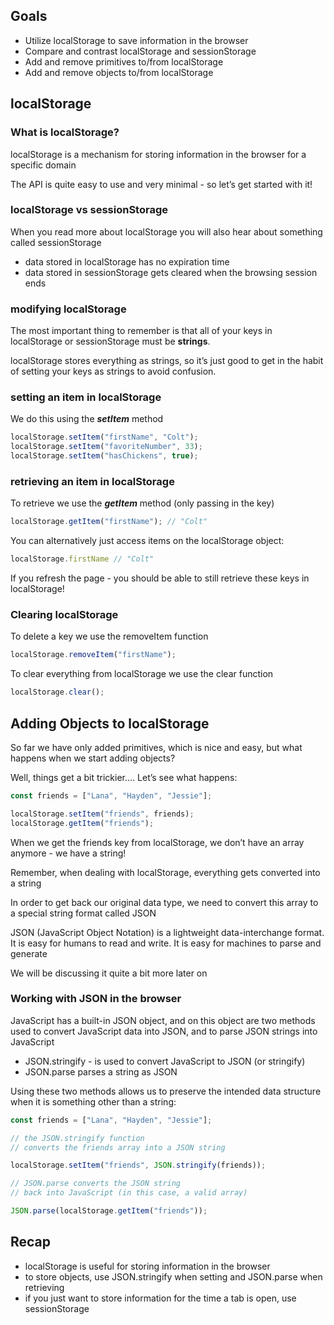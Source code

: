 ## **Goals**

- Utilize localStorage to save information in the browser
- Compare and contrast localStorage and sessionStorage
- Add and remove primitives to/from localStorage
- Add and remove objects to/from localStorage

## **localStorage**

### **What is localStorage?**

localStorage is a mechanism for storing information in the browser for a specific domain

The API is quite easy to use and very minimal - so let’s get started with it!

### **localStorage vs sessionStorage**

When you read more about localStorage you will also hear about something called sessionStorage

- data stored in localStorage has no expiration time
- data stored in sessionStorage gets cleared when the browsing session ends

### **modifying localStorage**

The most important thing to remember is that all of your keys in localStorage or sessionStorage must be **strings**.

localStorage stores everything as strings, so it’s just good to get in the habit of setting your keys as strings to avoid confusion.

### **setting an item in localStorage**

We do this using the ***setItem*** method

```jsx
localStorage.setItem("firstName", "Colt");
localStorage.setItem("favoriteNumber", 33);
localStorage.setItem("hasChickens", true);
```

### **retrieving an item in localStorage**

To retrieve we use the ***getItem*** method (only passing in the key)

```jsx
localStorage.getItem("firstName"); // "Colt"
```

You can alternatively just access items on the localStorage object:

```jsx
localStorage.firstName // "Colt"
```

If you refresh the page - you should be able to still retrieve these keys in localStorage!

### **Clearing localStorage**

To delete a key we use the removeItem function

```jsx
localStorage.removeItem("firstName");
```

To clear everything from localStorage we use the clear function

```jsx
localStorage.clear();
```

## **Adding Objects to localStorage**

So far we have only added primitives, which is nice and easy, but what happens when we start adding objects?

Well, things get a bit trickier…. Let’s see what happens:

```jsx
const friends = ["Lana", "Hayden", "Jessie"];

localStorage.setItem("friends", friends);
localStorage.getItem("friends");
```

When we get the friends key from localStorage, we don’t have an array anymore - we have a string!

Remember, when dealing with localStorage, everything gets converted into a string

In order to get back our original data type, we need to convert this array to a special string format called JSON

JSON (JavaScript Object Notation) is a lightweight data-interchange format. It is easy for humans to read and write. It is easy for machines to parse and generate

We will be discussing it quite a bit more later on

### **Working with JSON in the browser**

JavaScript has a built-in JSON object, and on this object are two methods used to convert JavaScript data into JSON, and to parse JSON strings into JavaScript

- JSON.stringify - is used to convert JavaScript to JSON (or stringify)
- JSON.parse parses a string as JSON

Using these two methods allows us to preserve the intended data structure when it is something other than a string:

```jsx
const friends = ["Lana", "Hayden", "Jessie"];

// the JSON.stringify function
// converts the friends array into a JSON string

localStorage.setItem("friends", JSON.stringify(friends));

// JSON.parse converts the JSON string
// back into JavaScript (in this case, a valid array)

JSON.parse(localStorage.getItem("friends"));
```

## **Recap**

- localStorage is useful for storing information in the browser
- to store objects, use JSON.stringify when setting and JSON.parse when retrieving
- if you just want to store information for the time a tab is open, use sessionStorage
